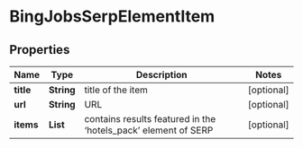 # BingJobsSerpElementItem


## Properties

| Name | Type | Description | Notes |
|------------ | ------------- | ------------- | -------------|
**title** | **String** | title of the item |[optional]|
**url** | **String** | URL |[optional]|
**items** | **List<JobsElement>** | contains results featured in the ‘hotels_pack’ element of SERP |[optional]|